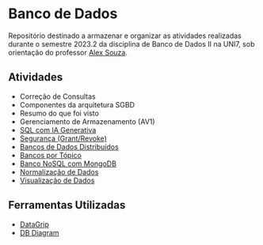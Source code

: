 # Banco de Dados
Repositório destinado a armazenar e organizar as atividades realizadas durante o semestre 2023.2 da disciplina de Banco de Dados II na UNI7, sob orientação do professor [Alex Souza](https://github.com/aasouzaconsult).

## Atividades
- Correção de Consultas
- Componentes da arquitetura SGBD
- Resumo do que foi visto
- Gerenciamento de Armazenamento (AV1)
- [SQL com IA Generativa](sql-com-ia/README.md)
- [Segurança (Grant/Revoke)](seguranca/README.md)
- [Bancos de Dados Distribuídos](bancos-de-dados-distribuidos/README.md)
- [Bancos por Tópico](bancos-por-topico/README.md)
- [Banco NoSQL com MongoDB](nosql-com-mongodb/README.md)
- [Normalização de Dados](normalizacao-de-dados/README.md)
- [Visualização de Dados](visualizacao-de-dados/README.md)

## Ferramentas Utilizadas
- [DataGrip](https://www.jetbrains.com/pt-br/datagrip/)
- [DB Diagram](https://dbdiagram.io/)
